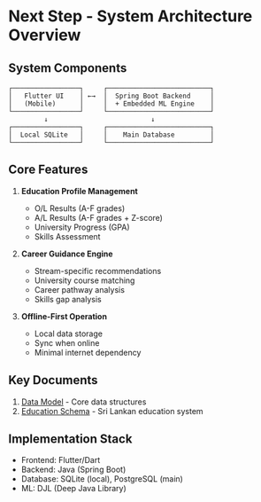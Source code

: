 # Next Step - System Architecture Overview

## System Components

```
┌─────────────────┐     ┌──────────────────────────┐
│   Flutter UI    │ ←→  │  Spring Boot Backend     │
│   (Mobile)      │     │  + Embedded ML Engine    │
└─────────────────┘     └──────────────────────────┘
         ↓                          ↓
┌─────────────────┐     ┌──────────────────────────┐
│  Local SQLite   │     │    Main Database         │
└─────────────────┘     └──────────────────────────┘
```

## Core Features

1. **Education Profile Management**
   - O/L Results (A-F grades)
   - A/L Results (A-F grades + Z-score)
   - University Progress (GPA)
   - Skills Assessment

2. **Career Guidance Engine**
   - Stream-specific recommendations
   - University course matching
   - Career pathway analysis
   - Skills gap analysis

3. **Offline-First Operation**
   - Local data storage
   - Sync when online
   - Minimal internet dependency

## Key Documents
1. [Data Model](data-model.md) - Core data structures
2. [Education Schema](education-schema.md) - Sri Lankan education system

## Implementation Stack
- Frontend: Flutter/Dart
- Backend: Java (Spring Boot)
- Database: SQLite (local), PostgreSQL (main)
- ML: DJL (Deep Java Library)
